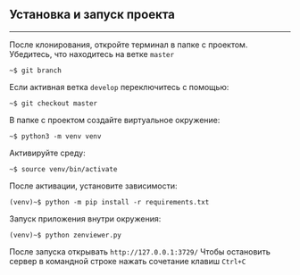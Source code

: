 ## Установка и запуск проекта
---
После клонирования, откройте терминал в папке с проектом. Убедитесь, что находитесь на ветке `master`
```
~$ git branch
```
Если активная ветка `develop` переключитесь с помощью:
```
~$ git checkout master
```
В папке с проектом создайте виртуальное окружение:
```
~$ python3 -m venv venv
```
Активируйте среду:
```
~$ source venv/bin/activate
```
После активации, установите зависимости:
```
(venv)~$ python -m pip install -r requirements.txt
```
Запуск приложения внутри окружения:
```
(venv)~$ python zenviewer.py
```
После запуска открывать `http://127.0.0.1:3729/`
Чтобы остановить сервер в командной строке нажать сочетание клавиш `Ctrl+C`